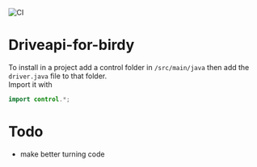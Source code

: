 ![CI](https://github.com/FRC-Team-8745/Driveapi-for-birdy/actions/workflows/ci.yml/badge.svg)
# Driveapi-for-birdy
To install in a project add a control folder in `/src/main/java` then add the `driver.java` file to that folder.  
Import it with 
```java
import control.*;
```
# Todo
 * make better turning code
